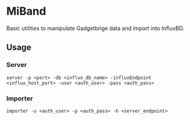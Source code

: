# MiBand

Basic utilities to manipulate Gadgetbrige data and import into InfluxBD.

## Usage

### Server

```shell
server -p <port> -db <influx_db_name> -influxEndpoint <influx_host_port> -user <auth_user> -pass <auth_pass>
```

### Importer

```shell
importer -u <auth_user> -p <auth_pass> -h <server_endpoint>
```
